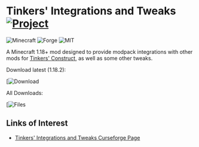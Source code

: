 # Tinkers' Integrations and Tweaks [![Project](http://cf.way2muchnoise.eu/full_602680_downloads.svg)](https://www.curseforge.com/minecraft/mc-mods/tcintegrations)
![Minecraft](http://cf.way2muchnoise.eu/versions/For%20MC_602680_all.svg)
![Forge](https://img.shields.io/badge/Forge-39.0+-green.svg?longCache=true&style=flat)
![MIT](https://img.shields.io/badge/license-MIT-blue.svg?longCache=true&style=flat)

A Minecraft 1.18+ mod designed to provide modpack integrations with other mods for
[Tinkers' Construct](https://github.com/SlimeKnights/TinkersConstruct), as well as some other tweaks.

Download latest (1.18.2):

[![Download](https://www.curseforge.com/minecraft/mc-mods/tcintegrations/files/4095272)

All Downloads:

[![Files](https://www.curseforge.com/minecraft/mc-mods/tcintegrations/files)

## Links of Interest

+ [Tinkers' Integrations and Tweaks Curseforge Page](https://www.curseforge.com/minecraft/mc-mods/tcintegrations)
